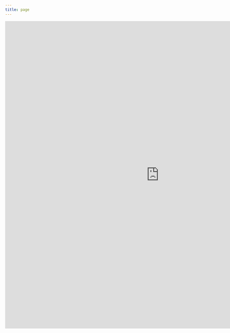 ```yaml
---
title: page
---
```


<style>
@import url(http://fonts.googleapis.com/css?family=Yanone+Kaffeesatz:400,700);
/*
body {
  font-family: Yanone Kaffeesatz;
  font-size: 13px;
  margin: 30px auto;
  width: 1280px;
  position: relative;
}
*/
      
</style>

<div>
  <iframe width="1000" height="1000" frameborder="0" scrolling="no" src="https://plot.ly/~hpsilva/34.embed"></iframe>
</div>
